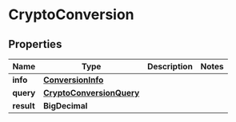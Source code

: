 

# CryptoConversion


## Properties

| Name | Type | Description | Notes |
|------------ | ------------- | ------------- | -------------|
|**info** | [**ConversionInfo**](ConversionInfo.md) |  |  |
|**query** | [**CryptoConversionQuery**](CryptoConversionQuery.md) |  |  |
|**result** | **BigDecimal** |  |  |



